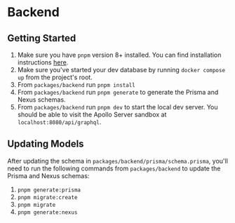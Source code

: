 # Backend

## Getting Started

1. Make sure you have `pnpm` version 8+ installed. You can find installation instructions [here](https://pnpm.io/installation).
2. Make sure you've started your dev database by running `docker compose up` from the project's root.
3. From `packages/backend` run `pnpm install`
4. From `packages/backend` run `pnpm generate` to generate the Prisma and Nexus schemas.
5. From `packages/backend` run `pnpm dev` to start the local dev server. You should be able to visit the Apollo Server sandbox at `localhost:8080/api/graphql`.

## Updating Models

After updating the schema in `packages/backend/prisma/schema.prisma`, you'll need to run the following commands from `packages/backend` to update the Prisma and Nexus schemas:

1. `pnpm generate:prisma`
2. `pnpm migrate:create`
3. `pnpm migrate`
4. `pnpm generate:nexus`
